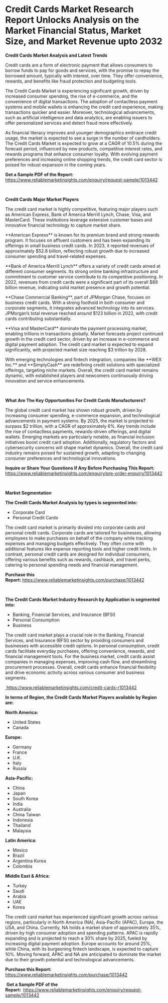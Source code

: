 <p><h1>Credit Cards Market Research Report Unlocks Analysis on the Market Financial Status, Market Size, and Market Revenue upto 2032</h1></p><p><strong>Credit Cards Market Analysis and Latest Trends</strong></p>
<p><p>Credit cards are a form of electronic payment that allows consumers to borrow funds to pay for goods and services, with the promise to repay the borrowed amount, typically with interest, over time. They offer convenience, rewards, and benefits like fraud protection and budgeting tools.</p><p>The Credit Cards Market is experiencing significant growth, driven by increased consumer spending, the rise of e-commerce, and the convenience of digital transactions. The adoption of contactless payment systems and mobile wallets is enhancing the credit card experience, making transactions quicker and easier. Moreover, technological advancements, such as artificial intelligence and data analytics, are enabling issuers to offer personalized services and detect fraud more effectively.</p><p>As financial literacy improves and younger demographics embrace credit usage, the market is expected to see a surge in the number of cardholders. The Credit Cards Market is expected to grow at a CAGR of 10.5% during the forecast period, influenced by new products, competitive interest rates, and rewards programs that enhance consumer loyalty. With evolving payment preferences and increasing online shopping trends, the credit card sector is poised for robust expansion in the coming years.</p></p>
<p><strong>Get a Sample PDF of the Report:&nbsp;</strong> <a href="https://www.reliablemarketinsights.com/enquiry/request-sample/1013442?utm_campaign=2774&utm_medium=2&utm_source=Github&utm_content=ia&utm_term=17042025&utm_id=credit-cards">https://www.reliablemarketinsights.com/enquiry/request-sample/1013442</a></p>
<p>&nbsp;</p>
<p><strong>Credit Cards Major Market Players</strong></p>
<p><p>The credit card market is highly competitive, featuring major players such as American Express, Bank of America Merrill Lynch, Chase, Visa, and MasterCard. These institutions leverage extensive customer bases and innovative financial technology to capture market share.</p><p>**American Express** is known for its premium brand and strong rewards program. It focuses on affluent customers and has been expanding its offerings in small business credit cards. In 2023, it reported revenues of approximately $52.8 billion, reflecting robust growth due to increased consumer spending and travel-related expenses.</p><p>**Bank of America Merrill Lynch** offers a variety of credit cards aimed at different consumer segments. Its strong online banking infrastructure and commitment to customer service contribute to its competitive positioning. In 2022, revenues from credit cards were a significant part of its overall $89 billion revenue, indicating solid market presence and growth potential.</p><p>**Chase Commercial Banking**, part of JPMorgan Chase, focuses on business credit cards. With a strong foothold in both consumer and corporate segments, it integrates advanced technology into its services. JPMorgan’s total revenue reached around $123 billion in 2022, with credit cards contributing substantially.</p><p>**Visa and MasterCard** dominate the payment processing market, enabling trillions in transactions globally. Market forecasts project continued growth in the credit card sector, driven by an increase in e-commerce and digital payment adoption. The credit card market is expected to expand significantly, with projected market size reaching $3 trillion by 2028.</p><p>With emerging technologies and fintech integration, companies like **WEX Inc.** and **SimplyCash** are redefining credit solutions with specialized offerings, targeting niche markets. Overall, the credit card market remains dynamic, with established players and newcomers continuously driving innovation and service enhancements.</p></p>
<p>&nbsp;</p>
<p><strong>What Are The Key Opportunities For Credit Cards Manufacturers?</strong></p>
<p><p>The global credit card market has shown robust growth, driven by increasing consumer spending, e-commerce expansion, and technological advancements in payment systems. By 2025, the market is projected to surpass $2 trillion, with a CAGR of approximately 6%. Key trends include the rise of contactless payments, rewards-driven offerings, and digital wallets. Emerging markets are particularly notable, as financial inclusion initiatives boost credit card adoption. Additionally, regulatory factors and cybersecurity concerns will shape market dynamics. Overall, the credit card industry remains poised for sustained growth, adapting to changing consumer preferences and technological innovations.</p></p>
<p><strong>Inquire or Share Your Questions If Any Before Purchasing This Report:</strong> <a href="https://www.reliablemarketinsights.com/enquiry/pre-order-enquiry/1013442?utm_campaign=2774&utm_medium=2&utm_source=Github&utm_content=ia&utm_term=17042025&utm_id=credit-cards">https://www.reliablemarketinsights.com/enquiry/pre-order-enquiry/1013442</a></p>
<p>&nbsp;</p>
<p><strong>Market Segmentation</strong></p>
<p><strong>The Credit Cards Market Analysis by types is segmented into:</strong></p>
<p><ul><li>Corporate Card</li><li>Personal Credit Cards</li></ul></p>
<p><p>The credit card market is primarily divided into corporate cards and personal credit cards. Corporate cards are tailored for businesses, allowing employees to make purchases on behalf of the company while tracking expenses and managing budgets effectively. They often come with additional features like expense reporting tools and higher credit limits. In contrast, personal credit cards are designed for individual consumers, offering various benefits such as rewards, cashback, and travel perks, catering to personal spending needs and financial management.</p></p>
<p><strong>Purchase this Report:&nbsp;</strong><a href="https://www.reliablemarketinsights.com/purchase/1013442?utm_campaign=2774&utm_medium=2&utm_source=Github&utm_content=ia&utm_term=17042025&utm_id=credit-cards">https://www.reliablemarketinsights.com/purchase/1013442</a></p>
<p>&nbsp;</p>
<p><strong>The Credit Cards Market Industry Research by Application is segmented into:</strong></p>
<p><ul><li>Banking, Financial Services, and Insurance (BFSI)</li><li>Personal Consumption</li><li>Business</li></ul></p>
<p><p>The credit card market plays a crucial role in the Banking, Financial Services, and Insurance (BFSI) sector by providing consumers and businesses with accessible credit options. In personal consumption, credit cards facilitate everyday purchases, offering convenience, rewards, and financial management tools. For the business market, credit cards assist companies in managing expenses, improving cash flow, and streamlining procurement processes. Overall, credit cards enhance financial flexibility and drive economic activity across various consumer and business segments.</p></p>
<p><a href="https://www.reliablemarketinsights.com/credit-cards-r1013442?utm_campaign=2774&utm_medium=2&utm_source=Github&utm_content=ia&utm_term=17042025&utm_id=credit-cards">&nbsp;https://www.reliablemarketinsights.com/credit-cards-r1013442</a></p>
<p><strong>In terms of Region, the Credit Cards Market Players available by Region are:</strong></p>
<p>
    <p> <strong> North America: </strong>
        <ul>
            <li>United States</li>
            <li>Canada</li>
        </ul>
        </p> 
    <p> <strong> Europe: </strong>
        <ul>
            <li>Germany</li>
            <li>France</li>
            <li>U.K.</li>
            <li>Italy</li>
            <li>Russia</li>
        </ul>
        </p> 
    <p> <strong> Asia-Pacific: </strong>
        <ul>
            <li>China</li>
            <li>Japan</li>
            <li>South Korea</li>
            <li>India</li>
            <li>Australia</li>
            <li>China Taiwan</li>
            <li>Indonesia</li>
            <li>Thailand</li>
            <li>Malaysia</li>
        </ul>
        </p> 
    <p> <strong> Latin America: </strong>
        <ul>
            <li>Mexico</li>
            <li>Brazil</li>
            <li>Argentina Korea</li>
            <li>Colombia</li>
        </ul>
        </p> 
    <p> <strong> Middle East & Africa: </strong>
        <ul>
            <li>Turkey</li>
            <li>Saudi</li>
            <li>Arabia</li>
            <li>UAE</li>
            <li>Korea</li>
        </ul>
    </p>
    </p>
<p><p>The credit card market has experienced significant growth across various regions, particularly in North America (NA), Asia-Pacific (APAC), Europe, the USA, and China. Currently, NA holds a market share of approximately 35%, driven by high consumer adoption and spending patterns. APAC is rapidly expanding and is projected to reach a 30% share by 2025, fueled by increasing digital payment adoption. Europe accounts for around 25%, while China, with its burgeoning fintech landscape, is expected to capture 10%. Moving forward, APAC and NA are anticipated to dominate the market due to their growth potential and technological advancements.</p></p>
<p><strong>Purchase this Report: </strong><a href="https://www.reliablemarketinsights.com/purchase/1013442?utm_campaign=2774&utm_medium=2&utm_source=Github&utm_content=ia&utm_term=17042025&utm_id=credit-cards">https://www.reliablemarketinsights.com/purchase/1013442</a></p>
<p>&nbsp;<strong>Get a Sample PDF of the Report:&nbsp;&nbsp;</strong><a href="https://www.reliablemarketinsights.com/enquiry/request-sample/1013442?utm_campaign=2774&utm_medium=2&utm_source=Github&utm_content=ia&utm_term=17042025&utm_id=credit-cards">https://www.reliablemarketinsights.com/enquiry/request-sample/1013442</a></p>
<p><strong></strong></p>
<p><p></p><p></p><p></p></p>